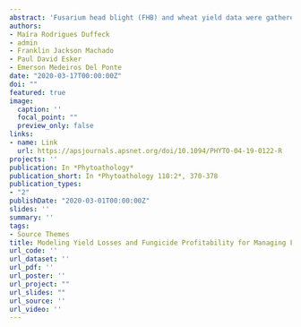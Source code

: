 ```yaml
---
abstract: 'Fusarium head blight (FHB) and wheat yield data were gathered from fungicide trials to explore their relationship. Thirty-seven studies over 9 years and 11 locations met the criteria for inclusion in the analysis: FHB index in the untreated check ≥ 5% and the range of index in a trial ≥ 4 percentage points. These studies were grouped into two baseline yields, low (Yl ≤ 3,631 kg ha−1) or high (Yh > 3,631 kg ha−1), defined based on the median of maximum yields across trials. Attainable (disease-free) yields and FHB index were predicted using a wheat crop and a disease model, respectively, in 280 simulated trials (10 planting dates in a 28-year period, 1980 to 2007) for the Passo Fundo location. The damage coefficient was then used to calculate FHB-induced yield loss (penalizing attainable yield) for each experiment. Losses were compared between periods defined as before and after FHB resurge during the early 1990s. Disease reduction from the use of one or two sprays of a triazole fungicide (tebuconazole) was also simulated, based on previous meta-analytic estimates, and the response in yield was used in a profitability analysis. Population-average intercepts but not the slopes differed significantly between Yl (2,883.6 kg ha−1) and Yh (4,419.5 kg ha−1) baseline yields and the damage coefficients were 1.60%−1 and 1.05%−1, respectively. The magnitudes and trends of simulated yield losses were in general agreement with literature reports. The risk of not offsetting the costs of one or two fungicide sprays was generally higher (>0.75) prior to FHB resurgence but fungicide profitability tended to increase in recent years, depending on the year. Our simulations allowed us to reproduce trends in historical losses, and may be further adjusted to test the effect and profitability of different control measures (host resistance, other fungicides, etc.) on quality parameters such as test weight and mycotoxin contamination, should the information become available.'
authors:
- Maíra Rodrigues Duffeck
- admin
- Franklin Jackson Machado
- Paul David Esker
- Emerson Medeiros Del Ponte
date: "2020-03-17T00:00:00Z"
doi: ""
featured: true
image:
  caption: ''
  focal_point: ""
  preview_only: false
links:
- name: Link
  url: https://apsjournals.apsnet.org/doi/10.1094/PHYTO-04-19-0122-R
projects: ''
publication: In *Phytoathology*
publication_short: In *Phytoathology 110:2*, 370-378
publication_types:
- "2"
publishDate: "2020-03-01T00:00:00Z"
slides: ''
summary: ''
tags:
- Source Themes
title: Modeling Yield Losses and Fungicide Profitability for Managing Fusarium Head Blight in Brazilian Spring Wheat
url_code: ''
url_dataset: ''
url_pdf: ''
url_poster: ''
url_project: ""
url_slides: ""
url_source: ''
url_video: ''
---
```



